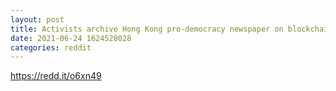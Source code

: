 ```yaml
--- 
layout: post 
title: Activists archive Hong Kong pro-democracy newspaper on blockchain. This is awesome. 
date: 2021-06-24 1624528028 
categories: reddit 
--- 
```

https://redd.it/o6xn49